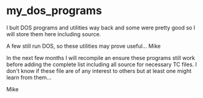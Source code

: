 # my_dos_programs
I bult DOS programs and utilities way back and some were pretty good so I will store them here including source.  

A few still run DOS, so these utilities may prove useful... Mike  

In the next few months I will recompile an ensure these programs still work before adding the complete list including all source for necessary TC files. I don't know if these file are of any interest to others but at least one might learn from them...  

Mike
